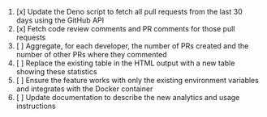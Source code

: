 1. [x] Update the Deno script to fetch all pull requests from the last 30 days using the GitHub API
2. [x] Fetch code review comments and PR comments for those pull requests
3. [ ] Aggregate, for each developer, the number of PRs created and the number of other PRs where they commented
4. [ ] Replace the existing table in the HTML output with a new table showing these statistics
5. [ ] Ensure the feature works with only the existing environment variables and integrates with the Docker container
6. [ ] Update documentation to describe the new analytics and usage instructions
